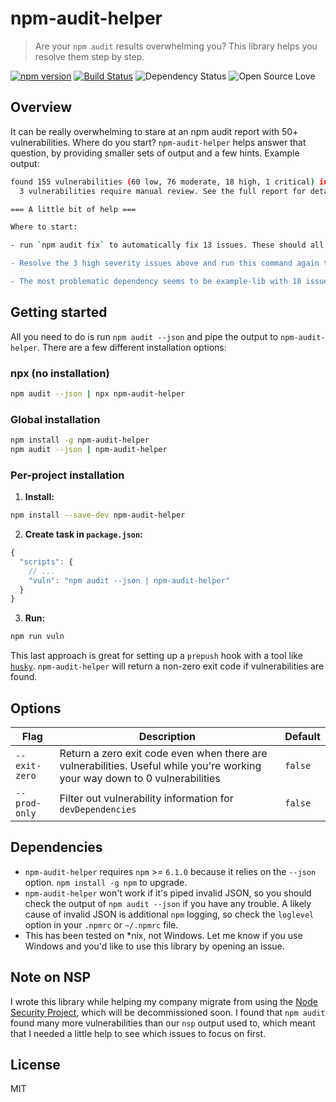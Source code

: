 # npm-audit-helper

> Are your `npm audit` results overwhelming you? This library helps you resolve them step by step.

[![npm version](https://badge.fury.io/js/npm-audit-helper.svg)](https://badge.fury.io/js/npm-audit-helper)
[![Build Status](https://travis-ci.org/rouanw/npm-audit-helper.svg?branch=master)](https://travis-ci.org/rouanw/npm-audit-helper)
![Dependency Status](https://david-dm.org/rouanw/npm-audit-helper.svg)
![Open Source Love](https://badges.frapsoft.com/os/mit/mit.svg?v=102)

## Overview

It can be really overwhelming to stare at an npm audit report with 50+ vulnerabilities. Where do you start? `npm-audit-helper` helps answer that question, by providing smaller sets of output and a few hints. Example output:

```sh
found 155 vulnerabilities (60 low, 76 moderate, 18 high, 1 critical) in 22715 scanned packages
  3 vulnerabilities require manual review. See the full report for details.

=== A little bit of help ===

Where to start:

- run `npm audit fix` to automatically fix 13 issues. These should all be non-breaking upgrades, so don't stress.

- Resolve the 3 high severity issues above and run this command again to move to the next severity.

- The most problematic dependency seems to be example-lib with 18 issues that need your attention.
```

## Getting started

All you need to do is run `npm audit --json` and pipe the output to `npm-audit-helper`. There are a few different installation options:

### npx (no installation)

```sh
npm audit --json | npx npm-audit-helper
```

### Global installation

```sh
npm install -g npm-audit-helper
npm audit --json | npm-audit-helper
```

### Per-project installation

1. __Install:__

```sh
npm install --save-dev npm-audit-helper
```

2. __Create task in `package.json`:__

```js
{
  "scripts": {
    // ...
    "vuln": "npm audit --json | npm-audit-helper"
  }
}
```

3. __Run:__

```sh
npm run vuln
```

This last approach is great for setting up a `prepush` hook with a tool like [`husky`](https://github.com/typicode/husky). `npm-audit-helper` will return a non-zero exit code if vulnerabilities are found.

## Options

Flag|Description|Default
---|---|---
`--exit-zero`|Return a zero exit code even when there are vulnerabilities. Useful while you're working your way down to 0 vulnerabilities|`false`
`--prod-only`|Filter out vulnerability information for `devDependencies`|`false`

## Dependencies

- `npm-audit-helper` requires `npm` >= `6.1.0` because it relies on the `--json` option. `npm install -g npm` to upgrade.
- `npm-audit-helper` won't work if it's piped invalid JSON, so you should check the output of `npm audit --json` if you have any trouble. A likely cause of invalid JSON is additional `npm` logging, so check the `loglevel` option in your `.npmrc` or `~/.npmrc` file.
- This has been tested on *nix, not Windows. Let me know if you use Windows and you'd like to use this library by opening an issue.

## Note on NSP

I wrote this library while helping my company migrate from using the [Node Security Project](https://nodesecurity.io/), which will be decommissioned soon. I found that `npm audit` found many more vulnerabilities than our `nsp` output used to, which meant that I needed a little help to see which issues to focus on first.

## License

MIT
